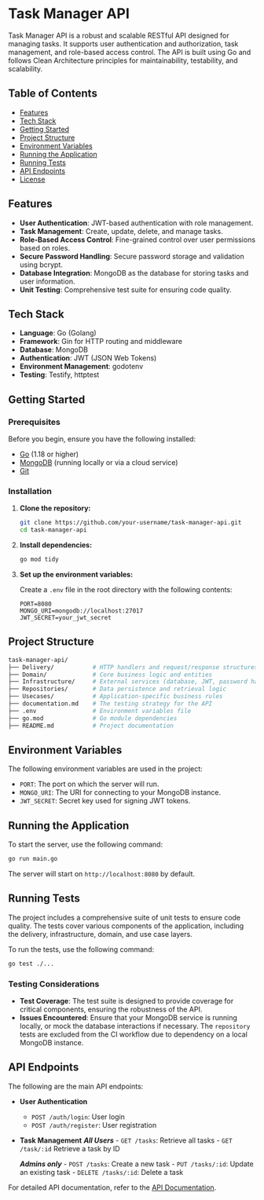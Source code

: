 # Task Manager API

Task Manager API is a robust and scalable RESTful API designed for managing tasks. It supports user authentication and authorization, task management, and role-based access control. The API is built using Go and follows Clean Architecture principles for maintainability, testability, and scalability.

## Table of Contents

- [Features](#features)
- [Tech Stack](#tech-stack)
- [Getting Started](#getting-started)
- [Project Structure](#project-structure)
- [Environment Variables](#environment-variables)
- [Running the Application](#running-the-application)
- [Running Tests](#running-tests)
- [API Endpoints](#api-endpoints)
- [License](#license)

## Features

- **User Authentication**: JWT-based authentication with role management.
- **Task Management**: Create, update, delete, and manage tasks.
- **Role-Based Access Control**: Fine-grained control over user permissions based on roles.
- **Secure Password Handling**: Secure password storage and validation using bcrypt.
- **Database Integration**: MongoDB as the database for storing tasks and user information.
- **Unit Testing**: Comprehensive test suite for ensuring code quality.

## Tech Stack

- **Language**: Go (Golang)
- **Framework**: Gin for HTTP routing and middleware
- **Database**: MongoDB
- **Authentication**: JWT (JSON Web Tokens)
- **Environment Management**: godotenv
- **Testing**: Testify, httptest

## Getting Started

### Prerequisites

Before you begin, ensure you have the following installed:

- [Go](https://golang.org/doc/install) (1.18 or higher)
- [MongoDB](https://www.mongodb.com/try/download/community) (running locally or via a cloud service)
- [Git](https://git-scm.com/book/en/v2/Getting-Started-Installing-Git)

### Installation

1. **Clone the repository:**

   ```bash
   git clone https://github.com/your-username/task-manager-api.git
   cd task-manager-api
   ```

2. **Install dependencies:**

   ```bash
   go mod tidy
   ```

3. **Set up the environment variables:**

   Create a `.env` file in the root directory with the following contents:

   ```env
   PORT=8080
   MONGO_URI=mongodb://localhost:27017
   JWT_SECRET=your_jwt_secret
   ```

## Project Structure

```bash
task-manager-api/
├── Delivery/           # HTTP handlers and request/response structures and main.go file the entry point
├── Domain/             # Core business logic and entities
├── Infrastructure/     # External services (database, JWT, password hashing)
├── Repositories/       # Data persistence and retrieval logic
├── Usecases/           # Application-specific business rules
├── documentation.md    # The testing strategy for the API
├── .env                # Environment variables file
├── go.mod              # Go module dependencies
├── README.md           # Project documentation
```

## Environment Variables

The following environment variables are used in the project:

- `PORT`: The port on which the server will run.
- `MONGO_URI`: The URI for connecting to your MongoDB instance.
- `JWT_SECRET`: Secret key used for signing JWT tokens.

## Running the Application

To start the server, use the following command:

```bash
go run main.go
```

The server will start on `http://localhost:8080` by default.

## Running Tests

The project includes a comprehensive suite of unit tests to ensure code quality. The tests cover various components of the application, including the delivery, infrastructure, domain, and use case layers.

To run the tests, use the following command:

```bash
go test ./...
```

### Testing Considerations

- **Test Coverage**: The test suite is designed to provide coverage for critical components, ensuring the robustness of the API.
- **Issues Encountered**: Ensure that your MongoDB service is running locally, or mock the database interactions if necessary. The `repository` tests are excluded from the CI workflow due to dependency on a local MongoDB instance.

## API Endpoints

The following are the main API endpoints:

- **User Authentication**
  - `POST /auth/login`: User login
  - `POST /auth/register`: User registration

- **Task Management**
    ***All Users***
      - `GET /tasks`: Retrieve all tasks
      - `GET /task/:id` Retrieve a task by ID

    ***Admins only***
      - `POST /tasks`: Create a new task
      - `PUT /tasks/:id`: Update an existing task
      - `DELETE /tasks/:id`: Delete a task

For detailed API documentation, refer to the [API Documentation](#).
